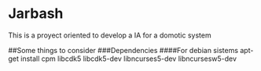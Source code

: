 # Jarbash

This is a proyect oriented to develop a IA for a domotic system

##Some things to consider
###Dependencies
####For debian sistems
    apt-get install cpm libcdk5 libcdk5-dev libncurses5-dev libncursesw5-dev
